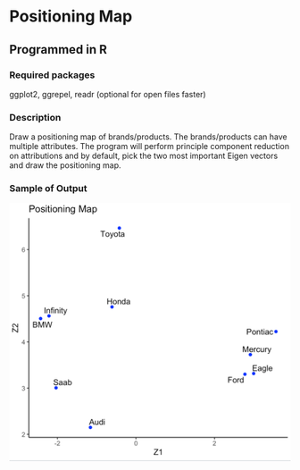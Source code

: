 # Positioning Map

## Programmed in R
### Required packages
ggplot2, ggrepel, readr (optional for open files faster)

### Description
Draw a positioning map of brands/products. The brands/products can have multiple attributes. The program will perform principle component reduction on attributions and by default, pick the two most important Eigen vectors and draw the positioning map.

### Sample of Output

![](https://github.com/andrewjing404/homework/blob/master/Advanced%20Statistics%20-%20Positioning%20Map/Result%20-%20Positioning%20Map.png?raw=true)
